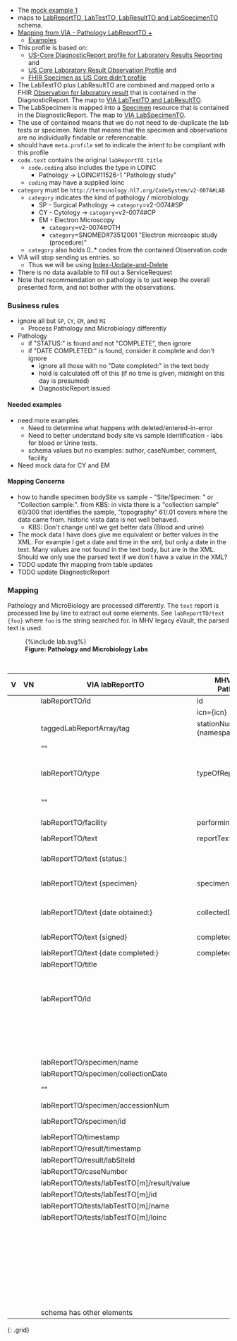 
- The [mock example 1](https://github.com/department-of-veterans-affairs/mhv-fhir-phr-mapping/blob/main/mocks/labs.xml)
- maps to [LabReportTO, LabTestTO, LabResultTO and LabSpecimenTO](https://github.com/department-of-veterans-affairs/mhv-np-via-wsclient/blob/development/src/main/resources/VIA_v4.0.7_uat.wsdl) schema.
- [Mapping from VIA - Pathology LabReportTO +](StructureDefinition-VA.MHV.PHR.SPlabReport-mappings.html#mappings-for-via-to-mhv-fhir-phr-labreportto)
  - [Examples](StructureDefinition-VA.MHV.PHR.SPlabReport-examples.html)
- This profile is based on:
  - [US-Core DiagnosticReport profile for Laboratory Results Reporting]({{site.data.fhir.hl7fhiruscore}}/StructureDefinition-us-core-diagnosticreport-lab.html) and 
  - [US Core Laboratory Result Observation Profile]({{site.data.fhir.hl7fhiruscore}}/StructureDefinition-us-core-observation-lab.html) and
  - [FHIR Specimen as US Core didn't profile]({{site.data.fhir.path}}specimen.html)
- The LabTestTO plus LabResultTO are combined and mapped onto a FHIR [Observation for laboratory result](StructureDefinition-VA.MHV.PHR.labTest.html) that is contained in the DiagnosticReport. The map to [VIA LabTestTO and LabResultTO](StructureDefinition-VA.MHV.PHR.labTest-mappings.html#mappings-for-via-to-mhv-fhir-phr-labtestto).
- The LabSpecimen is mapped into a [Specimen](StructureDefinition-VA.MHV.PHR.LabSpecimen.html) resource that is contained in the DiagnosticReport. The map to [VIA LabSpecimenTO](StructureDefinition-VA.MHV.PHR.LabSpecimen-mappings.html#mappings-for-via-to-mhv-fhir-phr-labspecimen).
- The use of contained means that we do not need to de-duplicate the lab tests or specimen. Note that means that the specimen and observations are no individually findable or referenceable.
- should have `meta.profile` set to indicate the intent to be compliant with this profile
- `code.text` contains the original `labReportTO.title`
  - `code.coding` also includes the type in LOINC
    - Pathology -> LOINC#11526-1 "Pathology study"
  - `coding` may have a supplied loinc
- `category` must be `http://terminology.hl7.org/CodeSystem/v2-0074#LAB`
  - `category` indicates the kind of pathology / microbiology
    - SP - Surgical Pathology -> `category`=v2-0074#SP
    - CY - Cytology -> `category`=v2-0074#CP
    - EM - Electron Microscopy
      - `category`=v2-0074#OTH
      - `category`=SNOMED#73512001 "Electron microsopic study (procedure)"
  - `category` also holds 0..* codes from the contained Observation.code
- VIA will stop sending us entries. so
  - Thus we will be using [Index-Update-and-Delete](background.html#entered-in-error)
- There is no data available to fill out a ServiceRequest
- Note that recommendation on pathology is to just keep the overall presented form, and not bother with the observations.

### Business rules

- ignore all but `SP`, `CY`, `EM`, and `MI`
  - Process Pathology and Microbiology differently
- Pathology
  - if "STATUS:" is found and not "COMPLETE", then ignore
  - if "DATE COMPLETED:" is found, consider it complete and don't ignore
    - ignore all those with no "Date  completed:" in the text body
    - hold is calculated off of this (if no time is given, midnight on this day is presumed)
    - DiagnosticReport.issued

#### Needed examples

- need more examples
  - Need to determine what happens with deleted/entered-in-error
  - Need to better understand body site vs sample identification - labs for blood or Urine tests.
  - schema values but no examples: author, caseNumber, comment, facility
- Need mock data for CY and EM

#### Mapping Concerns

- how to handle specimen bodySite vs sample - "Site/Specimen: " or "Collection sample:". from KBS: in vista there is a "collection sample" 60/300 that identifies the sample, "topography" 61/.01 covers where the data came from. historic vista data is not well behaved.
  - KBS: Don't change until we get better data (Blood and urine)
- The mock data I have does give me equivalent or better values in the XML. For example I get a date and time in the xml, but only a date in the text. Many values are not found in the text body, but are in the XML. Should we only use the parsed text if we don't have a value in the XML?
- TODO update fhir mapping from table updates
- TODO update DiagnosticReport

### Mapping

Pathology and MicroBiology are processed differently. The `text` report is processed line by line to extract out some elements. See `labReportTO/text {foo}` where `foo` is the string searched for. In MHV legacy eVault, the parsed text is used.

<figure>
{%include lab.svg%}
<figcaption><b>Figure: Pathology and Microbiology Labs</b></figcaption>
</figure>
<br clear="all">

| V | VN | VIA labReportTO                              |   MHV eVault Pathology          |   FHIR                                | Note       |
|---|----|----------------------------------------------|---------------------------------|---------------------------------------|------------|
|   |    | labReportTO/id                               |  id                             |  DiagnosticReport.identifier[TOid]   |  |
|   |    |                                              |  icn={icn}                      |  DiagnosticReport.subject            |  |
|   |    | taggedLabReportArray/tag                     |  stationNumber={namespaceId}    |  DiagnosticReport.performer[org]     |  |
|   |    |   ""                                         |                                 |  Observation[m].performer={DiagnosticReport.performer(Org)} | |
|   |    | labReportTO/type                             | typeOfReport                    |  DiagnosticReport.code.coding        | CY/Cytology, SP/Surgical Pathology, EM/Electron Microscopy
|   |    |   ""                                         |                                 |  DiagnosticReport.category           | CY/Cytology, SP/Surgical Pathology, EM/Electron Microscopy
|   |    | labReportTO/facility                         | performingLocation              |  DiagnosticReport.performer(Org)     | |
|   |    | labReportTO/text                             | reportText                      |  DiagnosticReport.presentedForm.data | base64 with contentType=text/plain |
|   |    | labReportTO/text {status:}                   |                                 |                                      | ignore all that are not COMPLETED |
|   |    | labReportTO/text {specimen}                  | specimen                        |  Specimen.type.text                  | Not sure why parsed out of the text, vs using specimen/name |
|   |    | labReportTO/text {date obtained:}            | collectedDateTime[x]            |  Specimen.collectedDateTime          | Not sure why parsed out of the text, vs using specimen/collectionDate
|   |    | labReportTO/text {signed}                    | completedDateTime[x]            |  DiagnosticReport.issued             | signed is used for date if it exists
|   |    | labReportTO/text {date completed:}           | completedDateTime[x]            |  DiagnosticReport.issued             | used in **hold** for Path |
|   |    | labReportTO/title                            |                                 |  DiagnosticReport.code.text          | |
|   |    |                                              |                                 |  DiagnosticReport.category=`LAB`     | also all chTest code |
|   |    |                                              |                                 |  DiagnosticReport.status=`final`     |  |
|   |    | labReportTO/id                               |                                 |  DiagnosticReport.identifier[Rid]    |  |
|   |    |                                              |                                 |  DiagnosticReport.result={Observation} | multiple  |
|   |    |                                              |                                 |  DiagnosticReport.specimen={Specimen} |  |
|   |    |                                              |                                 |  Specimen.status=`available`         |  |
|   |    | labReportTO/specimen/name                    |                                 |  Specimen.type.text                  | not done this way today |
|   |    | labReportTO/specimen/collectionDate          |                                 |  Specimen.collectedDateTime          | not done this way today |
|   |    |   ""                                         |                                 | DiagnosticReport.effectiveDateTime   | use specimen collection date  |
|   |    | labReportTO/specimen/accessionNum            |                                 |  Specimen.accessionIdentifier        |  |
|   |    | labReportTO/specimen/id                      |                                 |  Specimen.identifier                 | might not be an identifier |
|   |    | labReportTO/timestamp                        |                                 |  DiagnosticReport.issued             | no mock examples |
|   |    | labReportTO/result/timestamp                 |                                 |  Observation[m].issued             |  |
|   |    | labReportTO/result/labSiteId                 |                                 |  DiagnosticReport.performer(Org)     | |
|   |    | labReportTO/caseNumber                       |                                 |  DiagnosticReport.basedOn.identifier | no mock examples |
|   |    | labReportTO/tests/labTestTO[m]/result/value  |                                 |  Observation[m].valueString          | samples all valueString |
|   |    | labReportTO/tests/labTestTO[m]/id            |                                 |  Observation[m].identifier[TOid]     | |
|   |    | labReportTO/tests/labTestTO[m]/name          |                                 |  Observation[m].code.text            | |
|   |    | labReportTO/tests/labTestTO[m]/loinc         |                                 |  Observation[m].code.coding          | no mock examples |
|   |    |                                              |                                 |  Observation[m].specimen={Specimen}  |  |
|   |    |                                              |                                 |  Observation[m].status=`final`       |  |
|   |    |                                              |                                 |  Observation[m].category=`laboratory` |  |
|   |    |                                              |                                 |  Observation[m].issued={DiagnosticReport.issued} |  |
|   |    |                                              |                                 |  Observation[m].effectiveDate={DiagnosticReport.effectiveDate} |  |
|   |    | schema has other elements
{: .grid}
